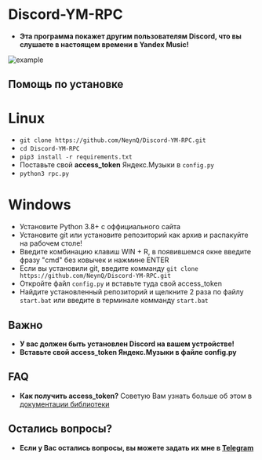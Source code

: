# Discord-YM-RPC
+ **Эта программа покажет другим пользователям Discord, что вы слушаете в настоящем времени в Yandex Music!**

![example](https://i.ibb.co/MkNkdpK/image.png)
## Помощь по установке
# Linux
+ `git clone https://github.com/NeynQ/Discord-YM-RPC.git`
+ `cd Discord-YM-RPC`
+ `pip3 install -r requirements.txt`
+ Поставьте свой **access_token** Яндекс.Музыки в `config.py`
+ `python3 rpc.py`
# Windows
+ Установите Python 3.8+ с оффициального сайта
+ Установите git или установите репозиторий как архив и распакуйте на рабочем столе!
+ Введите комбинацию клавиш WIN + R, в появившемся окне введите фразу "cmd" без ковычек и нажмине ENTER
+ Если вы установили git, введите комманду `git clone https://github.com/NeynQ/Discord-YM-RPC.git`
+ Откройте файл `config.py` и вставьте туда свой access_token
+ Найдите установленный репозиторий и щелкните 2 раза по файлу `start.bat` или введите в терминале комманду `start.bat`
## Важно
+ **У вас должен быть установлен Discord на вашем устройстве!**
+ **Вставьте свой access_token Яндекс.Музыки в файле config.py**
## FAQ
+ **Как получить access_token?**
Советую Вам узнать больше об этом в [документации библиотеки](https://yandex-music.readthedocs.io/en/main/token.html)

## Остались вопросы?
+ **Если у Вас остались вопросы, вы можете задать их мне в [Telegram](https://t.me/AmokDev)**

